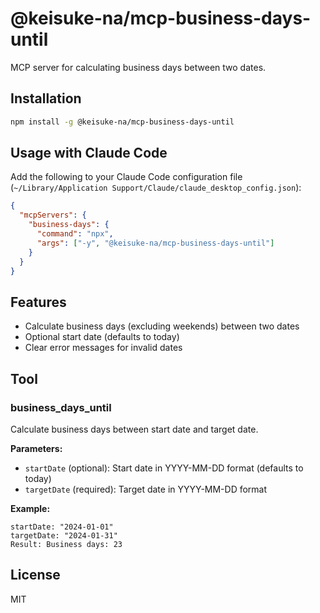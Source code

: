 # @keisuke-na/mcp-business-days-until

MCP server for calculating business days between two dates.

## Installation

```bash
npm install -g @keisuke-na/mcp-business-days-until
```

## Usage with Claude Code

Add the following to your Claude Code configuration file (`~/Library/Application Support/Claude/claude_desktop_config.json`):

```json
{
  "mcpServers": {
    "business-days": {
      "command": "npx",
      "args": ["-y", "@keisuke-na/mcp-business-days-until"]
    }
  }
}
```

## Features

- Calculate business days (excluding weekends) between two dates
- Optional start date (defaults to today)
- Clear error messages for invalid dates

## Tool

### business_days_until

Calculate business days between start date and target date.

**Parameters:**
- `startDate` (optional): Start date in YYYY-MM-DD format (defaults to today)
- `targetDate` (required): Target date in YYYY-MM-DD format

**Example:**
```
startDate: "2024-01-01"
targetDate: "2024-01-31"
Result: Business days: 23
```

## License

MIT